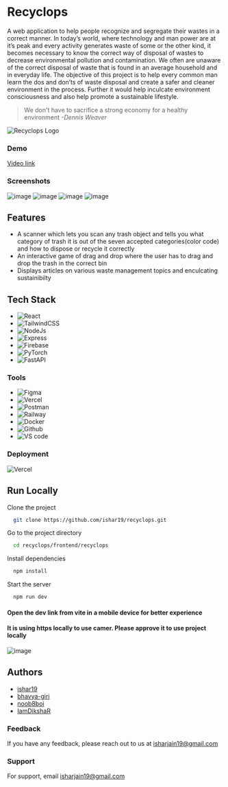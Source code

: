 
# Recyclops

A web application to help people recognize and segregate their wastes in a correct manner. In today’s world, where technology and man power are at it’s peak and every activity generates waste of some or the other kind, it becomes necessary to know the correct way of disposal of wastes to decrease environmental pollution and contamination. We often are unaware of the correct disposal of waste that is found in an average household and in everyday life. The objective of this project is to help every common man learn the dos and don’ts of waste disposal and create a safer and cleaner environment in the process. Further it would help inculcate environment consciousness and also help promote a sustainable lifestyle. 

> We don't have to sacrifice a strong economy for a healthy environment   *-Dennis Weaver*



![Recyclops Logo](https://firebasestorage.googleapis.com/v0/b/recyclops-69781.appspot.com/o/app-images%2FLogo.png?alt=media&token=7ca240c3-5878-443f-bae1-6fa603ac3fc9)


### Demo

[Video link](https://youtu.be/CDdQ1z0X_PE)

### Screenshots

![image](https://user-images.githubusercontent.com/84319299/228841931-2e2f1051-66c0-4821-9bcc-7d1a584658e6.png)
![image](https://user-images.githubusercontent.com/84319299/228845180-ce7ef10c-c3b2-49c0-bedc-bf07961a908e.png)
![image](https://user-images.githubusercontent.com/84319299/228845316-98c57e6c-a8ac-4595-b969-a90010fdbc90.png)
![image](https://user-images.githubusercontent.com/84319299/228849606-326592c6-ac3c-46c0-8a0f-ddbb99e3dad4.png)





## Features

- A scanner which lets you scan any trash object and tells you what category of trash it is out of the seven accepted categories(color code) and how to dispose or recycle it correctly
- An interactive game of drag and drop where the user has to drag and drop the trash in the correct bin
- Displays articles on various waste management topics and enculcating sustainibilty
## Tech Stack

- ![React](https://img.shields.io/badge/React-20232A?style=for-the-badge&logo=react&logoColor=61DAFB) 
- ![TailwindCSS](https://img.shields.io/badge/Tailwind_CSS-38B2AC?style=for-the-badge&logo=tailwind-css&logoColor=white) 
- ![NodeJs](https://img.shields.io/badge/Node.js-339933?style=for-the-badge&logo=nodedotjs&logoColor=white) 
- ![Express](https://img.shields.io/badge/Express.js-000000?style=for-the-badge&logo=express&logoColor=white) 
- ![Firebase](https://img.shields.io/badge/firebase-ffca28?style=for-the-badge&logo=firebase&logoColor=black)
- ![PyTorch](https://img.shields.io/badge/PyTorch-%23EE4C2C.svg?style=for-the-badge&logo=PyTorch&logoColor=white)
- ![FastAPI](https://img.shields.io/badge/fastapi-109989?style=for-the-badge&logo=FASTAPI&logoColor=white) 


### Tools

- ![Figma](https://img.shields.io/badge/Figma-F24E1E?style=for-the-badge&logo=figma&logoColor=white) 
- ![Vercel](https://img.shields.io/badge/Vercel-000000?style=for-the-badge&logo=vercel&logoColor=white)
- ![Postman](https://img.shields.io/badge/Postman-FF6C37?style=for-the-badge&logo=Postman&logoColor=white)
- ![Railway](https://img.shields.io/badge/Railway-131415?style=for-the-badge&logo=railway&logoColor=white) 
- ![Docker](https://img.shields.io/badge/Docker-2CA5E0?style=for-the-badge&logo=docker&logoColor=white)
- ![Github](https://img.shields.io/badge/GitHub-100000?style=for-the-badge&logo=github&logoColor=white)
- ![VS code](https://img.shields.io/badge/VSCode-0078D4?style=for-the-badge&logo=visual%20studio%20code&logoColor=white)


### Deployment

![Vercel](https://therealsujitk-vercel-badge.vercel.app/?app=recyclops)

## Run Locally

Clone the project

```bash
  git clone https://github.com/ishar19/recyclops.git
```

Go to the project directory

```bash
  cd recyclops/frontend/recyclops
```

Install dependencies

```bash
  npm install
```

Start the server

```bash
  npm run dev
```
#### Open the dev link from vite in a mobile device for better experience
#### It is using https locally to use camer. Please approve it to use project locally
![image](https://user-images.githubusercontent.com/84319299/228840634-507f3794-210c-48b5-8f48-2e86c4e3e645.png)

<!-- ### Documentation

[Code Documentation](https://linktodocumentation)   
[Design Documentation]() -->


<!-- ### Contributing

Contributions are always welcome!

See `contributing.md` for ways to get started.

Please adhere to this project's `code of conduct`. -->


## Authors

- [ishar19](https://github.com/ishar19)
- [bhavya-giri](https://github.com/bhavya-giri)
- [noob8boi](https://github.com/noob8boi)
- [IamDikshaR](https://github.com/IamDikshaR)


### Feedback

If you have any feedback, please reach out to us at isharjain19@gmail.com


### Support

For support, email isharjain19@gmail.com

